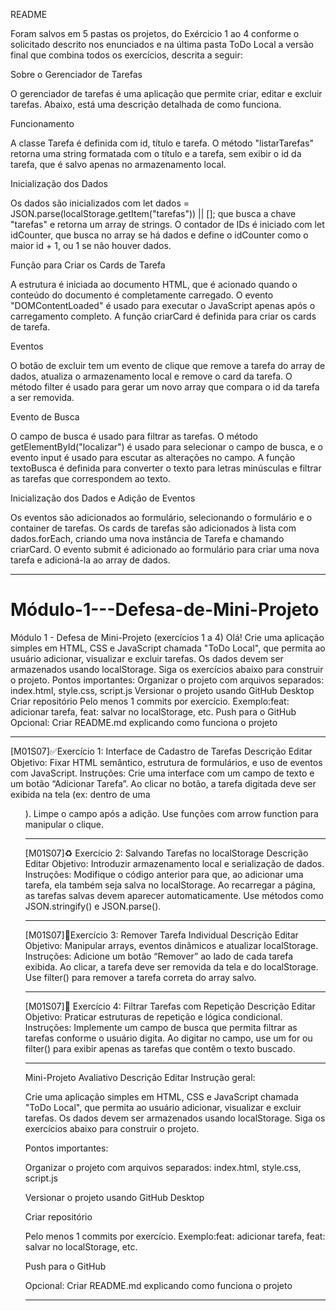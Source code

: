 README

Foram salvos em 5 pastas os projetos, do Exércicio 1 ao 4 conforme o solicitado descrito nos enunciados e na última pasta ToDo Local a versão final que combina todos os exercícios, descrita a seguir: 

Sobre o Gerenciador de Tarefas

O gerenciador de tarefas é uma aplicação que permite criar, editar e excluir tarefas. Abaixo, está uma descrição detalhada de como funciona.

Funcionamento

A classe Tarefa é definida com id, título e tarefa. O método "listarTarefas" retorna uma string formatada com o título e a tarefa, sem exibir o id da tarefa, que é salvo apenas no armazenamento local.

Inicialização dos Dados

Os dados são inicializados com let dados = JSON.parse(localStorage.getItem("tarefas")) || []; que busca a chave "tarefas" e retorna um array de strings. O contador de IDs é iniciado com let idCounter, que busca no array se há dados e define o idCounter como o maior id + 1, ou 1 se não houver dados.

Função para Criar os Cards de Tarefa

A estrutura é iniciada ao documento HTML, que é acionado quando o conteúdo do documento é completamente carregado. O evento "DOMContentLoaded" é usado para executar o JavaScript apenas após o carregamento completo. A função criarCard é definida para criar os cards de tarefa.

Eventos

O botão de excluir tem um evento de clique que remove a tarefa do array de dados, atualiza o armazenamento local e remove o card da tarefa. O método filter é usado para gerar um novo array que compara o id da tarefa a ser removida.

Evento de Busca

O campo de busca é usado para filtrar as tarefas. O método getElementById("localizar") é usado para selecionar o campo de busca, e o evento input é usado para escutar as alterações no campo. A função textoBusca é definida para converter o texto para letras minúsculas e filtrar as tarefas que correspondem ao texto.

Inicialização dos Dados e Adição de Eventos

Os eventos são adicionados ao formulário, selecionando o formulário e o container de tarefas. Os cards de tarefas são adicionados à lista com dados.forEach, criando uma nova instância de Tarefa e chamando criarCard. O evento submit é adicionado ao formulário para criar uma nova tarefa e adicioná-la ao array de dados.

_____________________________________________________________________________________________________________________________________________________________________________________________

# Módulo-1---Defesa-de-Mini-Projeto
Módulo 1 - Defesa de Mini-Projeto (exercícios 1 a 4)
Olá!
Crie uma aplicação simples em HTML, CSS e JavaScript chamada "ToDo Local", que permita ao usuário adicionar, visualizar e excluir tarefas. Os dados devem ser armazenados usando localStorage. Siga os exercícios abaixo para construir o projeto.
Pontos importantes:
Organizar o projeto com arquivos separados: index.html, style.css, script.js
Versionar o projeto usando GitHub Desktop
Criar repositório
Pelo menos 1 commits por exercício. Exemplo:feat: adicionar tarefa, feat: salvar no localStorage, etc.
Push para o GitHub
Opcional: Criar README.md explicando como funciona o projeto

_____________________________________________________________________________________________________________________________________________________________________________________________

[M01S07]✅Exercício 1: Interface de Cadastro de Tarefas
Descrição
Editar
Objetivo: Fixar HTML semântico, estrutura de formulários, e uso de eventos com JavaScript.
Instruções:
Crie uma interface com um campo de texto e um botão “Adicionar Tarefa”.
Ao clicar no botão, a tarefa digitada deve ser exibida na tela (ex: dentro de uma <ul>).
Limpe o campo após a adição.
Use funções com arrow function para manipular o clique.

_____________________________________________________________________________________________________________________________________________________________________________________________

[M01S07]♻️ Exercício 2: Salvando Tarefas no localStorage
Descrição
Editar
Objetivo: Introduzir armazenamento local e serialização de dados.
Instruções:
Modifique o código anterior para que, ao adicionar uma tarefa, ela também seja salva no localStorage.
Ao recarregar a página, as tarefas salvas devem aparecer automaticamente.
Use métodos como JSON.stringify() e JSON.parse().

_____________________________________________________________________________________________________________________________________________________________________________________________

[M01S07]🧽Exercício 3: Remover Tarefa Individual
Descrição
Editar
Objetivo: Manipular arrays, eventos dinâmicos e atualizar localStorage.
Instruções:
Adicione um botão “Remover” ao lado de cada tarefa exibida.
Ao clicar, a tarefa deve ser removida da tela e do localStorage.
Use filter() para remover a tarefa correta do array salvo.

_____________________________________________________________________________________________________________________________________________________________________________________________

[M01S07]🧰 Exercício 4: Filtrar Tarefas com Repetição
Descrição
Editar
Objetivo: Praticar estruturas de repetição e lógica condicional.
Instruções:
Implemente um campo de busca que permita filtrar as tarefas conforme o usuário digita.
Ao digitar no campo, use um for ou filter() para exibir apenas as tarefas que contêm o texto buscado.

_____________________________________________________________________________________________________________________________________________________________________________________________

Mini-Projeto Avaliativo
Descrição
Editar
Instrução geral:

Crie uma aplicação simples em HTML, CSS e JavaScript chamada "ToDo Local", que permita ao usuário adicionar, visualizar e excluir tarefas. Os dados devem ser armazenados usando localStorage. Siga os exercícios abaixo para construir o projeto.

Pontos importantes:

Organizar o projeto com arquivos separados: index.html, style.css, script.js

Versionar o projeto usando GitHub Desktop

Criar repositório

Pelo menos 1 commits por exercício. Exemplo:feat: adicionar tarefa, feat: salvar no localStorage, etc.

Push para o GitHub

Opcional: Criar README.md explicando como funciona o projeto
_____________________________________________________________________________________________________________________________________________________________________________________________